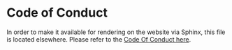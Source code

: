 Code of Conduct
=================

In order to make it available for rendering on the website via Sphinx, this file is located elsewhere.  Please refer to the [Code Of Conduct here](source/governance/codeofconduct.rst).
